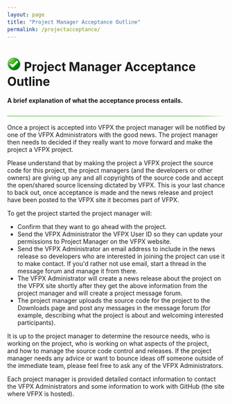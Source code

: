 ```yaml
---
layout: page
title: "Project Manager Acceptance Outline"
permalink: /projectacceptance/
---
```


# ![check.png](check.png) Project Manager Acceptance Outline

**A brief explanation of what the acceptance process entails.**  

![](hr-g.png)  

Once a project is accepted into VFPX the project manager will be notified by one of the VFPX Administrators with the good news. The project manager then needs to decided if they really want to move forward and make the project a VFPX project.  

Please understand that by making the project a VFPX project the source code for this project, the project managers (and the developers or other owners) are giving up any and all copyrights of the source code and accept the open/shared source licensing dictated by VFPX. This is your last chance to back out, once acceptance is made and the news release and project have been posted to the VFPX site it becomes part of VFPX.  

To get the project started the project manager will:

*   Confirm that they want to go ahead with the project.
*   Send the VFPX Administrator the VFPX User ID so they can update your permissions to Project Manager on the VFPX website.
*   Send the VFPX Administrator an email address to include in the news release so developers who are interested in joining the project can use it to make contact. If you'd rather not use email, start a thread in the message forum and manage it from there.
*   The VFPX Administrator will create a news release about the project on the VFPX site shortly after they get the above information from the project manager and will create a project message forum.
*   The project manager uploads the source code for the project to the Downloads page and post any messages in the message forum (for example, describing what the project is about and welcoming interested participants).

It is up to the project manager to determine the resource needs, who is working on the project, who is working on what aspects of the project,  
and how to manage the source code control and releases. If the project manager needs any advice or want to bounce ideas off someone outside of the immediate team, please feel free to ask any of the VFPX Administrators.  

Each project manager is provided detailed contact information to contact the VFPX Administrators and some information to work with GitHub (the site where VFPX is hosted).
